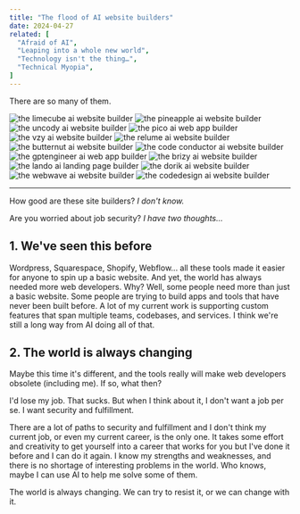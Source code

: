 ```yaml
---
title: "The flood of AI website builders"
date: 2024-04-27
related: [
  "Afraid of AI",
  "Leaping into a whole new world",
  "Technology isn't the thing…",
  "Technical Myopia",
]
---
```


There are so many of them.

<!-- We're using <img> instead of markdown to enable lazy-loading -->
<img src="{{site.url}}/assets/images/ai-website-8.png" loading="lazy" alt="the limecube ai website builder" />
<img src="{{site.url}}/assets/images/ai-website-1.png" loading="lazy" alt="the pineapple ai website builder" />
<img src="{{site.url}}/assets/images/ai-website-2.png" loading="lazy" alt="the uncody ai website builder" />
<img src="{{site.url}}/assets/images/ai-website-5.png" loading="lazy" alt="the pico ai web app builder" />
<img src="{{site.url}}/assets/images/ai-website-3.png" loading="lazy" alt="the vzy ai website builder" />
<img src="{{site.url}}/assets/images/ai-website-4.png" loading="lazy" alt="the relume ai website builder" />
<img src="{{site.url}}/assets/images/ai-website-10.png" loading="lazy" alt="the butternut ai website builder" />
<img src="{{site.url}}/assets/images/ai-website-9.png" loading="lazy" alt="the code conductor ai website builder" />
<img src="{{site.url}}/assets/images/ai-website-12.png" loading="lazy" alt="the gptengineer ai web app builder" />
<img src="{{site.url}}/assets/images/ai-website-14.png" loading="lazy" alt="the brizy ai website builder" />
<img src="{{site.url}}/assets/images/ai-website-11.png" loading="lazy" alt="the lando ai landing page builder" />
<img src="{{site.url}}/assets/images/ai-website-13.png" loading="lazy" alt="the dorik ai website builder" />
<img src="{{site.url}}/assets/images/ai-website-15.png" loading="lazy" alt="the webwave ai website builder" />
<img src="{{site.url}}/assets/images/ai-website-16.png" loading="lazy" alt="the codedesign ai website builder" />

***

How good are these site builders? *I don't know.*

Are you worried about job security? *I have two thoughts…*

## 1. We've seen this before

Wordpress, Squarespace, Shopify, Webflow... all these tools made it easier for anyone to spin up a basic website. And yet, the world has always needed more web developers. Why? Well, some people need more than just a basic website. Some people are trying to build apps and tools that have never been built before. A lot of my current work is supporting custom features that span multiple teams, codebases, and services. I think we're still a long way from AI doing all of that.

## 2. The world is always changing

Maybe this time it's different, and the tools really will make web developers obsolete (including me). If so, what then?

I'd lose my job. That sucks. But when I think about it, I don't want a job per se. I want security and fulfillment.

There are a lot of paths to security and fulfillment and I don't think my current job, or even my current career, is the only one. It takes some effort and creativity to get yourself into a career that works for you but I've done it before and I can do it again. I know my strengths and weaknesses, and there is no shortage of interesting problems in the world. Who knows, maybe I can use AI to help me solve some of them.

The world is always changing. We can try to resist it, or we can change with it.
